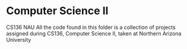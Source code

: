 # Computer Science II

CS136 NAU All the code found in this folder is a collection of projects assigned during CS136, Computer Science II, taken at Northern Arizona University
